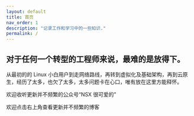 ```yaml
---
layout: default
title: 首页
nav_order: 1
description: "记录工作和学习中的一些知识."
permalink: /
---
```


## 对于任何一个转型的工程师来说，最难的是放得下。

从最初的的 Linux 小白用户到走网络路线，再转到虚拟化及基础架构，再到云原生，经历了太多，也欠了太多，太多问题卡在心口，唯有放在这里方能释怀。

欢迎收听更新并不频繁的公众号“NSX 很可爱的”

欢迎点击右上角查看更新并不频繁的博客



